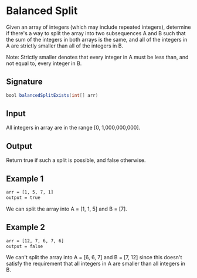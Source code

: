 # Balanced Split

Given an array of integers (which may include repeated integers), determine if there's a way to split the array into two subsequences A and B such that the sum of the integers in both arrays is the same, and all of the integers in A are strictly smaller than all of the integers in B.

Note: Strictly smaller denotes that every integer in A must be less than, and not equal to, every integer in B.

## Signature

```java
bool balancedSplitExists(int[] arr)
```

## Input

All integers in array are in the range [0, 1,000,000,000].

## Output

Return true if such a split is possible, and false otherwise.

## Example 1

```sh
arr = [1, 5, 7, 1]
output = true
```

We can split the array into A = [1, 1, 5] and B = [7].

## Example 2

```sh
arr = [12, 7, 6, 7, 6]
output = false
```

We can't split the array into A = [6, 6, 7] and B = [7, 12] since this doesn't satisfy the requirement that all integers in A are smaller than all integers in B.
